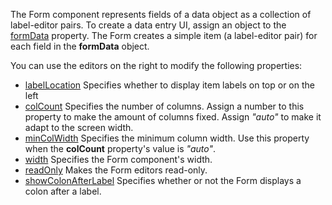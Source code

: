 The Form component represents fields of a data object as a collection of label-editor pairs. To create a data entry UI, assign an object to the [formData](/Documentation/ApiReference/UI_Components/dxForm/Configuration/#formData) property. The Form creates a simple item (a label-editor pair) for each field in the **formData** object.

You can use the editors on the right to modify the following properties:     
- [labelLocation](/Documentation/ApiReference/UI_Components/dxForm/Configuration/#labelLocation)
Specifies whether to display item labels on top or on the left
- [colCount](/Documentation/ApiReference/UI_Components/dxForm/Configuration/#colCount)
Specifies the number of columns. Assign a number to this property to make the amount of columns fixed. Assign *"auto"* to make it adapt to the screen width.
- [minColWidth](/Documentation/ApiReference/UI_Components/dxForm/Configuration/#minColWidth)
Specifies the minimum column width. Use this property when the **colCount** property's value is *"auto"*.
- [width](/Documentation/ApiReference/UI_Components/dxForm/Configuration/#width)
Specifies the Form component's width.
- [readOnly](/Documentation/ApiReference/UI_Components/dxForm/Configuration/#readOnly)
Makes the Form editors read-only.
- [showColonAfterLabel](/Documentation/ApiReference/UI_Components/dxForm/Configuration/#showColonAfterLabel)
Specifies whether or not the Form displays a colon after a label. 
